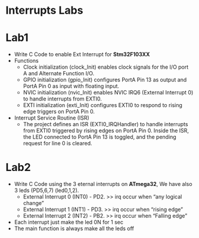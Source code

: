 # Interrupts Labs

# Lab1
- Write C Code to enable Ext Interrupt for **Stm32F103XX**
- Functions
    - Clock initialization (clock_Init) enables clock signals for the I/O port A and Alternate Function I/O.
    - GPIO initialization (gpio_Init) configures PortA Pin 13 as output and PortA Pin 0 as input with floating input.
    - NVIC initialization (nvic_Init) enables NVIC IRQ6 (External Interrupt 0) to handle interrupts from EXTI0.
    - EXTI initialization (exti_Init) configures EXTI0 to respond to rising edge triggers on PortA Pin 0.
- Interrupt Service Routine (ISR)
    - The project defines an ISR (EXTI0_IRQHandler) to handle interrupts from EXTI0 triggered by rising edges on PortA Pin 0. Inside the ISR, the LED connected to PortA Pin 13 is toggled, and the pending request for line 0 is cleared.



# Lab2
- Write C Code using the 3 eternal interrupts on **ATmega32**, We have also 3 leds (PD5,6,7) (led0,1,2).
    - External Interrupt 0 (INT0) - PD2. >> irq occur when “any logical change”
    - External Interrupt 1 (INT1) - PD3. >> irq occur when “rising edge”
    - External Interrupt 2 (INT2) - PB2. >> irq occur when “Falling edge”
- Each interrupt just make the led 0N for 1 sec
- The main function is always make all the leds off
